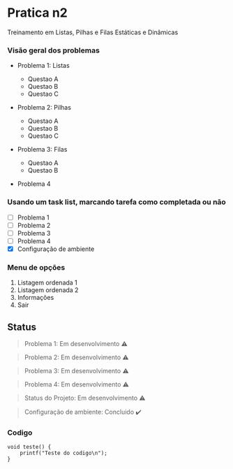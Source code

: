 # Pratica n2
<p align="justify">Treinamento em Listas, Pilhas e Filas Estáticas e Dinâmicas</p>

### Visão geral dos problemas
- Problema 1: Listas
	- Questao A
	- Questao B
	- Questao C

- Problema 2: Pilhas
	- Questao A
	- Questao B
	- Questao C

- Problema 3: Filas
	- Questao A
	- Questao B

- Problema 4

### Usando um task list, marcando tarefa como completada ou não

- [ ] Problema 1
- [ ] Problema 2
- [ ] Problema 3
- [ ] Problema 4
- [X] Configuração de ambiente

### Menu de opções

1. Listagem ordenada 1
2. Listagem ordenada 2
3. Informações
0. Sair

## Status

> Problema 1: Em desenvolvimento :warning:

> Problema 2: Em desenvolvimento :warning:

> Problema 3: Em desenvolvimento :warning:

> Problema 4: Em desenvolvimento :warning:

> Status do Projeto: Em desenvolvimento :warning:

> Configuração de ambiente: Concluido :heavy_check_mark:

### Codigo

```
void teste() {
	printf("Teste do codigo\n");
}
```